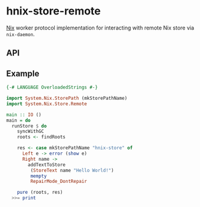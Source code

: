 # hnix-store-remote

[Nix] worker protocol implementation for interacting with remote Nix store
via `nix-daemon`.

[Nix]: https://nixos.org/nix

## API

[System.Nix.Store.Remote]: ./src/System/Nix/Store/Remote.hs

## Example

```haskell
{-# LANGUAGE OverloadedStrings #-}

import System.Nix.StorePath (mkStorePathName)
import System.Nix.Store.Remote

main :: IO ()
main = do
  runStore $ do
    syncWithGC
    roots <- findRoots

    res <- case mkStorePathName "hnix-store" of
      Left e -> error (show e)
      Right name ->
        addTextToStore
         (StoreText name "Hello World!")
         mempty
         RepairMode_DontRepair

    pure (roots, res)
  >>= print
```
